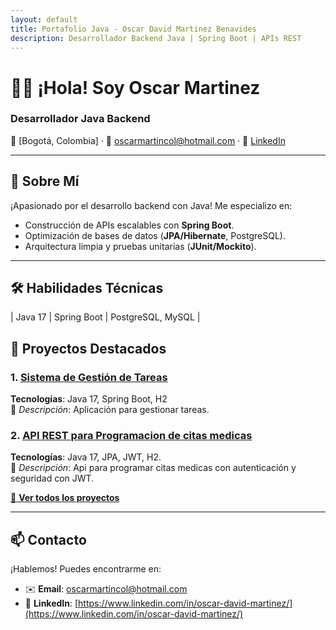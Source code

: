 ```yaml
---
layout: default
title: Portafolio Java - Oscar David Martinez Benavides
description: Desarrollador Backend Java | Spring Boot | APIs REST
---
```


# 👨‍💻 ¡Hola! Soy Oscar Martinez 
### **Desarrollador Java Backend**  

📍 [Bogotá, Colombia] · 📧 oscarmartincol@hotmail.com · 🔗 [LinkedIn](https://www.linkedin.com/in/oscar-david-martinez/)  

---

## 🚀 **Sobre Mí**  
¡Apasionado por el desarrollo backend con Java! Me especializo en:  
- Construcción de APIs escalables con **Spring Boot**.  
- Optimización de bases de datos (**JPA/Hibernate**, PostgreSQL).  
- Arquitectura limpia y pruebas unitarias (**JUnit/Mockito**).  

---

## 🛠️ **Habilidades Técnicas**  
| Java 17            | Spring Boot         | PostgreSQL, MySQL   |


## 🌟 **Proyectos Destacados**  

### 1. [Sistema de Gestión de Tareas](https://github.com/oscarmartincol/to-do-api)  
**Tecnologías**: Java 17, Spring Boot, H2   
📌 *Descripción*: Aplicación para gestionar tareas.  

### 2. [API REST para Programacion de citas medicas](https://github.com/oscarmartincol/medical-booking)  
**Tecnologías**: Java 17, JPA, JWT, H2.  
📌 *Descripción*: Api para programar citas medicas con autenticación y seguridad con JWT.  

[🔗 **Ver todos los proyectos**](/proyectos)  

---

## 📫 **Contacto**  
¡Hablemos! Puedes encontrarme en:  
- ✉️ **Email**: [oscarmartincol@hotmail.com](mailto:tu@email.com)  
- 💼 **LinkedIn**: [https://www.linkedin.com/in/oscar-david-martinez/](https://www.linkedin.com/in/oscar-david-martinez/)